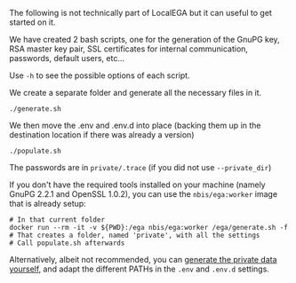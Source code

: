 The following is not technically part of LocalEGA but it can useful to
get started on it.

We have created 2 bash scripts, one for the generation of the GnuPG
key, RSA master key pair, SSL certificates for internal communication,
passwords, default users, etc...

Use `-h` to see the possible options of each script.

We create a separate folder and generate all the necessary files in it.

	./generate.sh
	
We then move the .env and .env.d into place (backing them up in the
destination location if there was already a version)

	./populate.sh
	
The passwords are in `private/.trace` (if you did not use
`--private_dir`)

If you don't have the required tools installed on your machine (namely
GnuPG 2.2.1 and OpenSSL 1.0.2), you can use the `nbis/ega:worker`
image that is already setup:

	# In that current folder
	docker run --rm -it -v ${PWD}:/ega nbis/ega:worker /ega/generate.sh -f
	# That creates a folder, named 'private', with all the settings
	# Call populate.sh afterwards
	

Alternatively, albeit not recommended, you
can [generate the private data yourself](info.md), and adapt the
different PATHs in the `.env` and `.env.d` settings.

